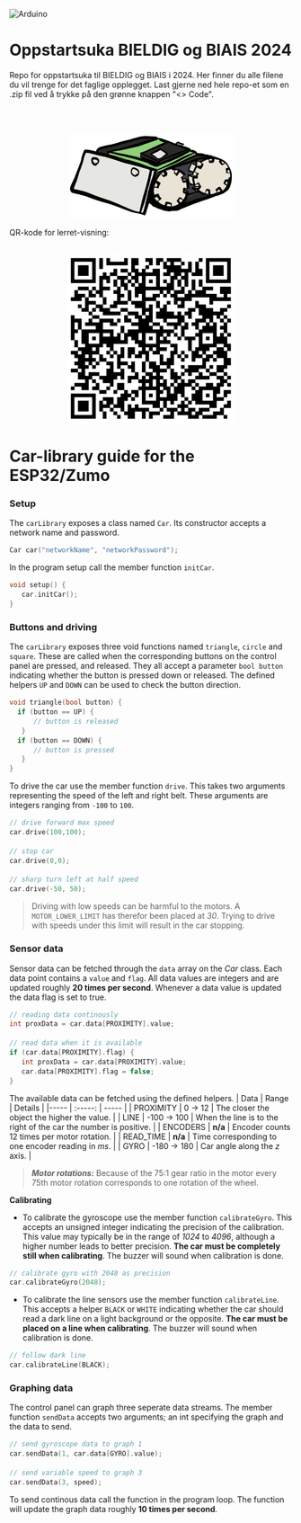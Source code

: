 ![Arduino](https://img.shields.io/static/v1?style=flat&message=Arduino&color=373e47&logo=Arduino&logoColor=00979C&label=)

# Oppstartsuka BIELDIG og BIAIS 2024
Repo for oppstartsuka til BIELDIG og BIAIS i 2024. Her finner du alle filene du vil trenge for det faglige opplegget. Last gjerne ned hele repo-et som en .zip fil ved å trykke på den grønne knappen "<> Code".

<br>
<br>
<p align="center">
  <img height="150" src="car.png" />
</p>


QR-kode for lerret-visning:
<br>
<br>
<p align="center">
  <img height="300" src="QR_Oppstart_BIELDIG_og_BIAIS.png" />
</p>

# Car-library guide for the ESP32/Zumo

### Setup

The `carLibrary` exposes a class named `Car`. Its constructor accepts a network name and password.

```cpp
Car car("networkName", "networkPassword");
```

In the program setup call the member function `initCar`.

```cpp
void setup() {
   car.initCar();
}
```

### Buttons and driving

The `carLibrary` exposes three void functions named `triangle`, `circle` and `square`. These are called when the corresponding buttons on the control panel are pressed, and released. They all accept a parameter `bool button` indicating whether the button is pressed down or released. The defined helpers `UP` and `DOWN` can be used to check the button direction.

```cpp
void triangle(bool button) {
  if (button == UP) {
      // button is released
   }
  if (button == DOWN) {
      // button is pressed
   }
}
```

To drive the car use the member function `drive`. This takes two arguments representing the speed of the left and right belt. These arguments are integers ranging from `-100` to `100`.

```cpp
// drive forward max speed
car.drive(100,100);

// stop car
car.drive(0,0);

// sharp turn left at half speed
car.drive(-50, 50);
```

> Driving with low speeds can be harmful to the motors. A `MOTOR_LOWER_LIMIT` has therefor been placed at _30_. Trying to drive with speeds under this limit will result in the car stopping.

### Sensor data

Sensor data can be fetched through the `data` array on the _Car_ class. Each data point contains a `value` and `flag`. All data values are integers and are updated roughly **20 times per second**. Whenever a data value is updated the data flag is set to true.

```cpp
// reading data continously
int proxData = car.data[PROXIMITY].value;

// read data when it is available
if (car.data[PROXIMITY].flag) {
   int proxData = car.data[PROXIMITY].value;
   car.data[PROXIMITY].flag = false;
}
```

The available data can be fetched using the defined helpers.
| Data | Range | Details |
|----- | :-----: | ----- |
| PROXIMITY | 0 &rarr; 12 | The closer the object the higher the value. |
| LINE | -100 &rarr; 100 | When the line is to the right of the car the number is positive. |
| ENCODERS | **n/a** | Encoder counts 12 times per motor rotation. |
| READ_TIME | **n/a** | Time corresponding to one encoder reading in _ms_. |
| GYRO | -180 &rarr; 180 | Car angle along the _z_ axis. |

> **_Motor rotations:_** Because of the 75:1 gear ratio in the motor every 75th motor rotation corresponds to one rotation of the wheel.

**Calibrating**

-  To calibrate the gyroscope use the member function `calibrateGyro`. This accepts an unsigned integer indicating the precision of the calibration. This value may typically be in the range of _1024_ to _4096_, although a higher number leads to better precision. **The car must be completely still when calibrating**. The buzzer will sound when calibration is done.

```cpp
// calibrate gyro with 2048 as precision
car.calibrateGyro(2048);
```

-  To calibrate the line sensors use the member function `calibrateLine`. This accepts a helper `BLACK` or `WHITE` indicating whether the car should read a dark line on a light background or the opposite. **The car must be placed on a line when calibrating**. The buzzer will sound when calibration is done.

```cpp
// follow dark line
car.calibrateLine(BLACK);
```

### Graphing data

The control panel can graph three seperate data streams. The member function `sendData` accepts two arguments; an int specifying the graph and the data to send.

```cpp
// send gyroscope data to graph 1
car.sendData(1, car.data[GYRO].value);

// send variable speed to graph 3
car.sendData(3, speed);
```

To send continous data call the function in the program loop. The function will update the graph data roughly **10 times per second**.
